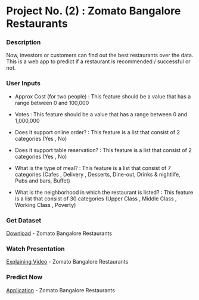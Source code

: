 # Project No. (2) : Zomato Bangalore Restaurants

### Description
Now, investors or customers can find out the best restaurants over the data.
This is a web app to predict if a restaurant is recommended / successful or not.

### User Inputs
- Approx Cost (for two people) : This feature should be a value that has a range between 0 and 100,000

- Votes : This feature should be a value that has a range between 0 and 1,000,000

- Does it support online order? : This feature is a list that consist of 2 categories (Yes , No)

- Does it support table reservation? : This feature is a list that consist of 2 categories (Yes , No)

- What is the type of meal? : This feature is a list that consist of 7 categories (Cafes , Delivery , Desserts, Dine-out, Drinks & nightlife, Pubs and bars, Buffet)

- What is the neighborhood in which the restaurant is listed? : This feature is a list that consist of 30 categories (Upper Class , Middle Class , Working Class , Poverty)

### Get Dataset
[Download](https://drive.google.com/file/d/1w7Byhl3ZczZlthJcOjLioh7P_KuqEC_t/view?usp=sharing) - Zomato Bangalore Restaurants

### Watch Presentation
[Explaining Video](https://youtu.be/BL8zfQqcFUk) - Zomato Bangalore Restaurants

### Predict Now
[Application](https://mohammedhmalawyscientist-zomato-bangalore-restaurant-app-530b7f.streamlit.app/) - Zomato Bangalore Restaurants
